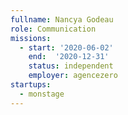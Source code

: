 ```yaml
---
fullname: Nancya Godeau
role: Communication
missions:
  - start: '2020-06-02'
    end:  '2020-12-31'
    status: independent
    employer: agencezero
startups:
  - monstage
---
```

